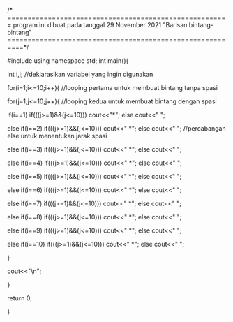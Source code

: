 /* =======================================================
program ini dibuat pada tanggal 29 November 2021
"Barisan bintang-bintang"
==========================================================*/

#include <iostream>
using namespace std;
int main(){

int i,j;
//deklarasikan variabel yang ingin digunakan

for(i=1;i<=10;i++){
	//looping pertama untuk membuat bintang tanpa spasi

for(j=1;j<=10;j++){
	//looping kedua untuk membuat bintang dengan spasi

if(i==1) if(((j>=1)&&(j<=10))) cout<<"*"; else cout<<" ";

else if(i==2) if(((j>=1)&&(j<=10))) cout<<" *"; else cout<<" ";
//percabangan else untuk menentukan jarak spasi

else if(i==3) if(((j>=1)&&(j<=10))) cout<<"  *"; else cout<<" ";

else if(i==4) if(((j>=1)&&(j<=10))) cout<<"   *"; else cout<<" ";

else if(i==5) if(((j>=1)&&(j<=10))) cout<<"    *"; else cout<<" ";

else if(i==6) if(((j>=1)&&(j<=10))) cout<<"     *"; else cout<<" ";

else if(i==7) if(((j>=1)&&(j<=10))) cout<<"      *"; else cout<<" ";

else if(i==8) if(((j>=1)&&(j<=10))) cout<<"       *"; else cout<<" ";

else if(i==9) if(((j>=1)&&(j<=10))) cout<<"        *"; else cout<<" ";

else if(i==10) if(((j>=1)&&(j<=10))) cout<<"         *"; else cout<<" ";

}

cout<<"\n";

}

return 0;

}



